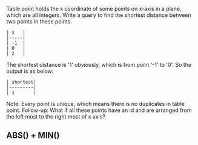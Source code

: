 Table point holds the x coordinate of some points on x-axis in a plane, which are all integers.
Write a query to find the shortest distance between two points in these points.

	| x   |
	|-----|
	| -1  |
	| 0   |
	| 2   |
The shortest distance is '1' obviously, which is from point '-1' to '0'. So the output is as below:

	| shortest|
	|---------|
	| 1       |
Note: Every point is unique, which means there is no duplicates in table point.
Follow-up: What if all these points have an id and are arranged from the left most to the right most of x axis?

## ABS() + MIN()